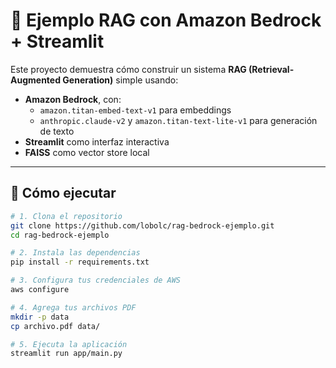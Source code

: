 # 🧠 Ejemplo RAG con Amazon Bedrock + Streamlit

Este proyecto demuestra cómo construir un sistema **RAG (Retrieval-Augmented Generation)** simple usando:

- **Amazon Bedrock**, con:
  - `amazon.titan-embed-text-v1` para embeddings
  - `anthropic.claude-v2` y `amazon.titan-text-lite-v1` para generación de texto
- **Streamlit** como interfaz interactiva
- **FAISS** como vector store local

---

## 🚀 Cómo ejecutar

```bash
# 1. Clona el repositorio
git clone https://github.com/lobolc/rag-bedrock-ejemplo.git
cd rag-bedrock-ejemplo

# 2. Instala las dependencias
pip install -r requirements.txt

# 3. Configura tus credenciales de AWS
aws configure

# 4. Agrega tus archivos PDF
mkdir -p data
cp archivo.pdf data/

# 5. Ejecuta la aplicación
streamlit run app/main.py
